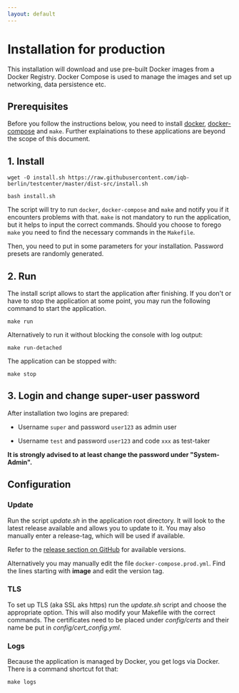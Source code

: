 ```yaml
---
layout: default
---
```


# Installation for production

This installation will download and use pre-built Docker images from a Docker Registry. Docker Compose is used to manage
the images and set up networking, data persistence etc.

## Prerequisites

Before you follow the instructions below, you need to
install [docker](https://docs.docker.com/engine/install/ubuntu/#installation-methods),
[docker-compose](https://docs.docker.com/compose/install/other/#on-linux) and `make`.
Further explainations to these applications are beyond the scope of this document.

## 1. Install

```
wget -O install.sh https://raw.githubusercontent.com/iqb-berlin/testcenter/master/dist-src/install.sh
```
```
bash install.sh
```

The script will try to run `docker`, `docker-compose` and `make` and notify you if it encounters problems with that.
`make` is not mandatory to run the application, but it helps to input the correct commands. Should you choose to forego
`make` you need to find the necessary commands in the `Makefile`.

Then, you need to put in some parameters for your installation. Password presets are randomly generated.

## 2. Run

The install script allows to start the application after finishing. If you don't or have to stop the application at some
point, you may run the following command to start the application.

```
make run
```
Alternatively to run it without blocking the console with log output:
```
make run-detached
```

The application can be stopped with:
```
make stop
```

## 3. Login and change super-user password

After installation two logins are prepared:

- Username `super` and password `user123` as admin user

- Username `test` and password `user123` and code `xxx` as test-taker

**It is strongly advised to at least change the password under "System-Admin".**

## Configuration

### Update

Run the script _update.sh_ in the application root directory. It will look to the latest release available and
allows you to update to it. You may also manually enter a release-tag, which will be used if available.

Refer to the [release section on GitHub](https://github.com/iqb-berlin/testcenter/releases) for available versions.

Alternatively you may manually edit the file `docker-compose.prod.yml`. Find the lines starting with **image** and
edit the version tag.

### TLS

To set up TLS (aka SSL aks https) run the _update.sh_ script and choose the appropriate option. This will also modify
your Makefile with the correct commands.
The certificates need to be placed under _config/certs_ and their name be put in _config/cert_config.yml_.

### Logs

Because the application is managed by Docker, you get logs via Docker. There is a command shortcut fot that:
```
make logs
```
